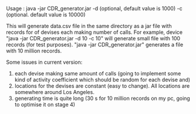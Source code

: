 Usage : java -jar CDR_generator.jar -d <devise number> (optional, default value is 1000)  -c <calls per device> (optional. default value is 10000)

This will generate data.csv file in the same directory as a jar file with records for <device number> of devises each making <calls per device> number of calls.
For example, device "java -jar CDR_generator.jar -d 10 -c 10" will generate small file with 100 records (for test purposes). "java -jar CDR_generator.jar" generates a file with 10 million records.

Some issues in current version: 
1. each devise making same amount of calls (going to implement some kind of activity coefficient which should be random for each devise and) 
2. locations for the devises are constant (easy to change). All locations are somewhere around Los Angeles.
3. generating time is quite long (30 s for 10 million records on my pc, going to optimise it on stage 4)  
